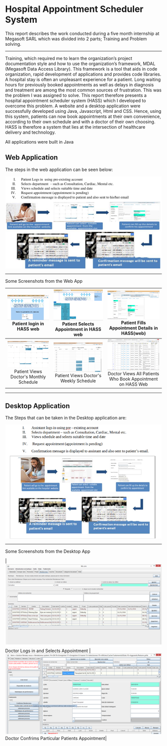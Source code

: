 # Hospital Appointment Scheduler System

This report describes the work conducted during a five month internship at Megasoft SARL which was divided into 2 parts; Training and Problem solving.

--------------------------

Training, which required me to learn the organization’s project documentation style and how to use the organization’s framework, MDAL (Megasoft Data Access Library). This framework is a tool that aids in code organization, rapid development of applications and provides code libraries.  
A hospital stay is often an unpleasant experience for a patient. Long waiting hours for previously booked appointments as well as delays in diagnosis and treatment are among the most common sources of frustration. This was the problem I was assigned to solve. This report therefore presents a hospital appointment scheduler system (HASS) which I developed to overcome this problem. A website and a desktop application were successfully developed using Java, Javascript, Html and CSS. Hence, using this system, patients can now book appointments at their own convenience, according to their own schedule and with a doctor of their own choosing. HASS is therefore a system that lies at the intersection of healthcare delivery and technology. 

All applications were built in Java

## Web Application

The steps in the web application can be seen below:

![web](webApp.png)

------------------------------


Some Screenshots from the Web App

| ![day](web/out1.png) Patient login in HASS web  | ![day](web/out2.png) Patient Selects Appointment in HASS web | ![day](web/out3.png) Patient Fills Appointment Details in HASS(web) |
|:---:|:---:|:---:|
| ![day](web/out4.png) Patient Views Doctor's Monthly Schedule  | ![day](web/out5.png) Patient Views Doctor's Weekly Schedule| ![day](web/out7.png) Doctor Views All Patients Who Book Appointment on HASS Web |


------------------------------------------------------------------------

## Desktop Application

The Steps that can be taken in the Desktop application are:

![desktop](desktop.png)

-----------------------------------------

Some Screenshots from the Desktop App

|![day](desktop/out1.png) Doctor Logs in and Selects Appointment | ![day](desktop/out2.png) Doctor Confrims Particular Patients Appointment|


